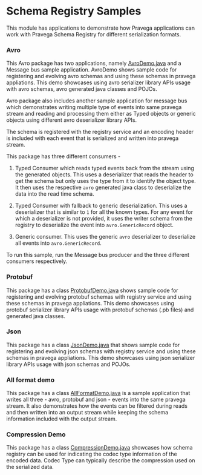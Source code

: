 <!--
Copyright (c) Dell Inc., or its subsidiaries. All Rights Reserved.

Licensed under the Apache License, Version 2.0 (the "License");
you may not use this file except in compliance with the License.
You may obtain a copy of the License at

    http://www.apache.org/licenses/LICENSE-2.0
-->
# Schema Registry Samples

This module has applications to demonstrate how Pravega applications can work with Pravega Schema Registry for different 
serialization formats. 

### Avro
This Avro package has two applications, namely [AvroDemo.java](schema-registry-examples/src/main/java/io/pravega/schemaregistry/samples/avro/AvroDemo.java) and a Message bus sample application.
AvroDemo shows sample code for registering and evolving avro schemas and using these schemas in pravega appliations.
This demo showcases using avro serializer library APIs usage with avro schemas, avro generated java classes and POJOs.

Avro package also includes another sample application for message bus which demonstrates writing multiple type of events 
into same pravega stream and reading and processing them either as Typed objects or generic objects using different 
avro deserializer library APIs. 

The schema is registered with the registry service and an encoding header is included with each event that is serialized and 
written into pravega stream. 

This package has three different consumers -
1. Typed Consumer which reads typed events back from the stream using the generated objects. 
This uses a deserializer that reads the header to get the schema but only uses the type from it to identify the object type.
It then uses the respective `avro` generated java class to deserialize the data into the read time schema.

2. Typed Consumer with fallback to generic deserialization.
This uses a deserializer that is similar to `1` for all the known types. For any event for which a deserializer is not provided, 
it uses the writer schema from the registry to deserialize the event into `avro.GenericRecord` object. 

3. Generic consumer.
This uses the generic `avro` deserializer to deserialize all events into `avro.GenericRecord`.

To run this sample, run the Message bus producer and the three different consumers respectively. 

### Protobuf
This package has a class [ProtobufDemo.java](schema-registry-examples/src/main/java/io/pravega/schemaregistry/samples/protobuf/ProtobufDemo.java) shows sample code for registering and evolving protobuf schemas with registry service and using these 
schemas in pravega appliations.
This demo showcases using protobuf serializer library APIs usage with protobuf schemas (.pb files) and generated java classes.

### Json
This package has a class [JsonDemo.java](schema-registry-examples/src/main/java/io/pravega/schemaregistry/samples/json/JsonDemo.java) that shows sample code for registering and evolving json schemas with registry service and using these 
schemas in pravega appliations.
This demo showcases using json serializer library APIs usage with json schemas and POJOs.

### All format demo
This package has a class [AllFormatDemo.java](schema-registry-examples/src/main/java/io/pravega/schemaregistry/samples/allformatdemo/AllFormatDemo.java) is a sample application that writes all three - avro, protobuf and json - events into the same pravega stream. 
It also demonstrates how the events can be filtered during reads and then written into an output stream while keeping the 
schema information included with the output stream.

### Compression Demo
This package has a class [CompressionDemo.java](schema-registry-examples/src/main/java/io/pravega/schemaregistry/samples/codec/CompressionDemo.java) showcases how schema registry can be used for indicating the codec type information of the encoded data.
Codec Type can typically describe the compression used on the serialized data.  